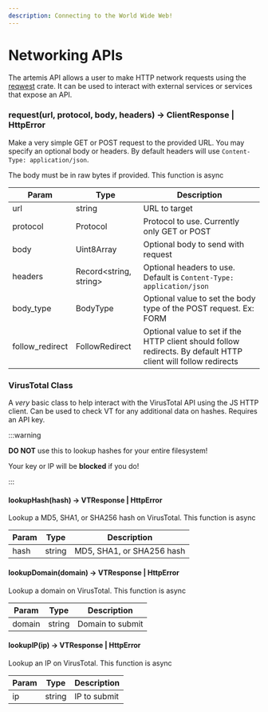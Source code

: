 ```yaml
---
description: Connecting to the World Wide Web!
---
```


# Networking APIs

The artemis API allows a user to make HTTP network requests using the
[reqwest](https://docs.rs/reqwest/latest/reqwest/index.html) crate. It can be
used to interact with external services or services that expose an API.

### request(url, protocol, body, headers) -> ClientResponse | HttpError

Make a very simple GET or POST request to the provided URL. You may specify an
optional body or headers. By default headers will use
`Content-Type: application/json`.

The body must be in raw bytes if provided. This function is async

| Param           | Type                         | Description                                                                                                    |
| --------------- | ---------------------------- | -------------------------------------------------------------------------------------------------------------- |
| url             | string                       | URL to target                                                                                                  |
| protocol        | Protocol                     | Protocol to use. Currently only GET or POST                                                                    |
| body            | Uint8Array                   | Optional body to send with request                                                                             |
| headers         | Record&lt;string, string&gt; | Optional headers to use. Default is `Content-Type: application/json`                                           |
| body_type       | BodyType                     | Optional value to set the body type of the POST request. Ex: FORM                                              |
| follow_redirect | FollowRedirect               | Optional value to set if the HTTP client should follow redirects. By default HTTP client will follow redirects |

### VirusTotal Class

A _very_ basic class to help interact with the VirusTotal API using the JS HTTP
client. Can be used to check VT for any additional data on hashes. Requires an
API key.

:::warning

**DO NOT** use this to lookup hashes for your entire filesystem!

Your key or IP will be **blocked** if you do!

:::

#### lookupHash(hash) -> VTResponse | HttpError

Lookup a MD5, SHA1, or SHA256 hash on VirusTotal. This function is async

| Param | Type   | Description               |
| ----- | ------ | ------------------------- |
| hash  | string | MD5, SHA1, or SHA256 hash |

#### lookupDomain(domain) -> VTResponse | HttpError

Lookup a domain on VirusTotal. This function is async

| Param  | Type   | Description      |
| ------ | ------ | ---------------- |
| domain | string | Domain to submit |

#### lookupIP(ip) -> VTResponse | HttpError

Lookup an IP on VirusTotal. This function is async

| Param | Type   | Description  |
| ----- | ------ | ------------ |
| ip    | string | IP to submit |

